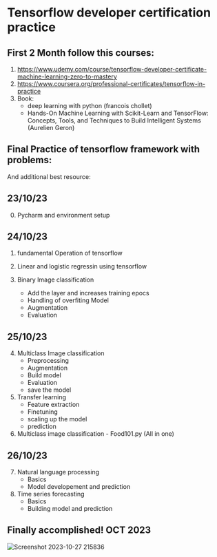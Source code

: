 # Tensorflow developer certification practice

## First 2 Month follow this courses:

 1. https://www.udemy.com/course/tensorflow-developer-certificate-machine-learning-zero-to-mastery
 2. https://www.coursera.org/professional-certificates/tensorflow-in-practice
 3. Book:
    - deep learning with python (francois chollet)
    - Hands-On Machine Learning with Scikit-Learn and TensorFlow: Concepts, Tools, and Techniques to Build Intelligent Systems (Aurelien Geron) 

## Final Practice of tensorflow framework with problems:

 And additional best resource:

## 23/10/23

 0. Pycharm and environment setup
    
## 24/10/23

 1. fundamental Operation of tensorflow
 2. Linear and logistic regressin using tensorflow
 3. Binary Image classification
    
     - Add the layer and increases training epocs
     - Handling of overfiting Model
     - Augmentation
     - Evaluation

## 25/10/23

 4. Multiclass Image classification
    - Preprocessing
    - Augmentation
    - Build model
    - Evaluation
    - save the model   
 5. Transfer learning
    - Feature extraction
    - Finetuning
    - scaling up the model
    - prediction
 6. Multiclass image classification - Food101.py (All in one)

## 26/10/23

7. Natural language processing
   - Basics
   - Model developement and prediction
8. Time series forecasting
   - Basics
   - Building model and prediction
 

  
## Finally accomplished! OCT 2023

![Screenshot 2023-10-27 215836](https://github.com/VK-Ant/Tensorflow_Certification_Practice/assets/75832198/b6daee02-2bb6-4d18-a0e1-dfab1a80cc46)

